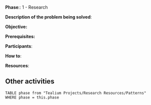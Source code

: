 **Phase**:: 1 - Research

**Description of the problem being solved**:

**Objective:**

**Prerequisites:**

**Participants**:

**How to**:

**Resources**:

## Other activities

```dataview
TABLE phase from "Tealium Projects/Research Resources/Patterns"
WHERE phase = this.phase
```